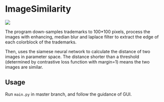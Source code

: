 # ImageSimilarity

![](https://img.shields.io/badge/dependencies-tensorflow%201.15-orange)

The program down-samples trademarks to 100\*100 pixels, process the images with enhancing, median blur and laplace filter to extract the edge of each colorblock of the trademarks.

Then, uses the siamese neural network to calculate the distance of two images in parameter space. The distance shorter than a threshold (determined by contrastive loss function with margin=1) means the two images are similar.

## Usage

Run `main.py` in master branch, and follow the guidance of GUI.
